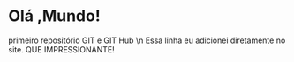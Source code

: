 # Olá ,Mundo!
 primeiro repositório GIT e GIT Hub \n
Essa linha eu adicionei diretamente no site. QUE IMPRESSIONANTE!
